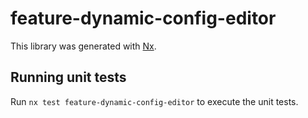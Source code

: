 # feature-dynamic-config-editor

This library was generated with [Nx](https://nx.dev).

## Running unit tests

Run `nx test feature-dynamic-config-editor` to execute the unit tests.
